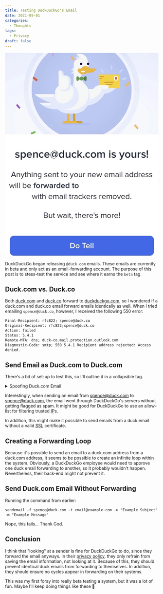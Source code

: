 ```yaml
---
title: Testing DuckDuckGo's Email
date: 2021-09-01
categories:
  - Thoughts
tags:
  - Privacy
draft: false
---
```


![Duck Email Confirmation](/images/17.webp)

DuckDuckGo began releasing `@duck.com` emails. These emails are currently in beta and only act as an email-forwarding account. The purpose of this post is to stess-test the service and see where it earns the `beta` tag.

## Duck.com vs. Duck.co

Both [duck.com](https://duck.com) and [duck.co](https://duck.co) forward to [duckduckgo.com](https://duckduckgo.com), so I wondered if a duck.com and duck.co email forward emails identically as well. When I tried emailing `spence@duck.co`, however, I received the following 550 error:

```shell
Final-Recipient: rfc822; spence@duck.co
Original-Recipient: rfc822;spence@duck.co
Action: failed
Status: 5.4.1
Remote-MTA: dns; duck-co.mail.protection.outlook.com
Diagnostic-Code: smtp; 550 5.4.1 Recipient address rejected: Access denied.
```

## Send Email as Duck.com to Duck.com

There's a bit of set-up to test this, so I'll outline it in a collapsible tag.

<details>
<summary>Spoofing Duck.com Email</summary>

```shell
# install a mail server
sudo apt install postfix

# install an emailing wrapper
sudo apt install sendemail

# start the email server
systemctl start postfix

# send the email
sendemail -f spence@duck.com -t spence@duck.com -u "Example Subject" -m "Example Message"
```

</details>

Interestingly, when sending an email from spence@duck.com to spence@duck.com, the email went through DuckDuckGo's servers without getting flagged as spam. It might be good for DuckDuckGo to use an allow-list for filtering trusted <abbr title="Internet Protocol">IP</abbr>s.

In addition, this might make it possible to send emails from a duck email without a valid <abbr title="Secure Sockets Layer">SSL</abbr> certificate.

## Creating a Forwarding Loop

Because it's possible to send an email to a duck.com address from a duck.com address, it seems to be possible to create an infinite loop within the system. Obviously, a DuckDuckGo employee would need to approve one duck email forwarding to another, so it probably wouldn't happen. Nevertheless, their back-end might not prevent it.

## Send Duck.com Email Without Forwarding

Running the command from earlier:

```shell
sendemail -f spence@duck.com -t email@example.com -u "Example Subject" -m "Example Message"
```

Nope, this fails... Thank God.

## Conclusion

I think that "looking" at a sender is fine for DuckDuckGo to do, since they forward the email anyways. In their [privacy policy](https://duckduckgo.com/email/privacy-guarantees), they only refrain from saving the email information, not looking at it. Because of this, they should prevent identical duck emails from forwarding to themselves. In addition, they should ensure no cycles appear in forwarding on their systems.

This was my first foray into really beta testing a system, but it was a lot of fun. Maybe I'll keep doing things like these 🤩

